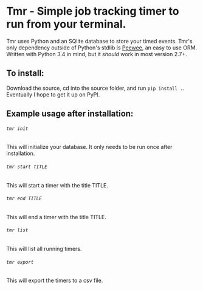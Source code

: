# Tmr - Simple job tracking timer to run from your terminal. 

Tmr uses Python and an SQlite database to store your timed events. Tmr's only dependency outside of Python's stdlib is [Peewee](https://github.com/coleifer/peewee), an easy to use ORM. Written with Python 3.4 in mind, but it *should* work in most version 2.7+.

## To install:

Download the source, cd into the source folder, and run `pip install .`. Eventually I hope to get it up on PyPI.

## Example usage after installation:

###### `tmr init`

This will initialize your database. It only needs to be run once after installation.

###### `tmr start TITLE`

This will start a timer with the title TITLE.

###### `tmr end TITLE`

This will end a timer with the title TITLE.

###### `tmr list`

This will list all running timers.

###### `tmr export`

This will export the timers to a csv file.

